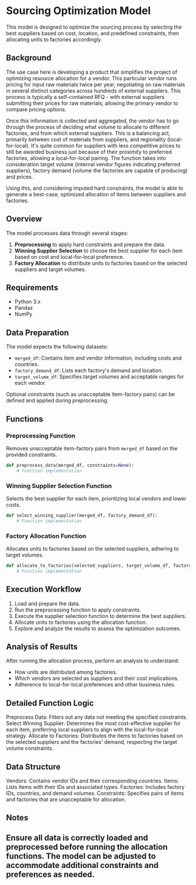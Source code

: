 # Sourcing Optimization Model

This model is designed to optimize the sourcing process by selecting the best suppliers based on cost, location, and predefined constraints, then allocating units to factories accordingly.

## Background

The use case here is developing a product that simplifies the project of optimizing resource allocation for a vendor. This particular vendor runs pricing for input raw materials twice per year, negotiating on raw materials in several distinct categories across hundreds of external suppliers. This process is typically a self-contained RFQ - with external suppliers submitting their prices for raw materials, allowing the primary vendor to compare pricing options. 

Once this information is collected and aggregated, the vendor has to go through the process of deciding what volume to allocate to different factories, and from which external suppliers. This is a balancing act, primarily between cost of materials from suppliers, and regionality (local-for-local). It's quite common for suppliers with less competitive prices to still be awarded business just because of their proximity to preferred factories, allowing a local-for-local pairing.   The function takes into consideration target volume (internal vendor figures indicating preferred suppliers), factory demand (volume the factories are capable of producing) and prices. 

Using this, and considering imputed hard constraints, the model is able to generate a best-case, optimized allocation of items between suppliers and factories.

## Overview

The model processes data through several stages:

1. **Preprocessing** to apply hard constraints and prepare the data.
2. **Winning Supplier Selection** to choose the best supplier for each item based on cost and local-for-local preference.
3. **Factory Allocation** to distribute units to factories based on the selected suppliers and target volumes.

## Requirements

- Python 3.x
- Pandas
- NumPy

## Data Preparation

The model expects the following datasets:

- `merged_df`: Contains item and vendor information, including costs and countries.
- `factory_demand_df`: Lists each factory's demand and location.
- `target_volume_df`: Specifies target volumes and acceptable ranges for each vendor.

Optional constraints (such as unacceptable item-factory pairs) can be defined and applied during preprocessing.

## Functions

### Preprocessing Function

Removes unacceptable item-factory pairs from `merged_df` based on the provided constraints.

```python
def preprocess_data(merged_df, constraints=None):
    # Function implementation
```

### Winning Supplier Selection Function

Selects the best supplier for each item, prioritizing local vendors and lower costs.

```python
def select_winning_supplier(merged_df, factory_demand_df):
    # Function implementation
```

### Factory Allocation Function

Allocates units to factories based on the selected suppliers, adhering to target volumes.

```python
def allocate_to_factories(selected_suppliers, target_volume_df, factory_demand_df):
    # Function implementation
```

## Execution Workflow

1. Load and prepare the data.
2. Run the preprocessing function to apply constraints.
3. Execute the supplier selection function to determine the best suppliers.
4. Allocate units to factories using the allocation function.
5. Explore and analyze the results to assess the optimization outcomes.

## Analysis of Results

After running the allocation process, perform an analysis to understand:

- How units are distributed among factories.
- Which vendors are selected as suppliers and their cost implications.
- Adherence to local-for-local preferences and other business rules.

## Detailed Function Logic

Preprocess Data: Filters out any data not meeting the specified constraints.
Select Winning Supplier: Determines the most cost-effective supplier for each item, preferring local suppliers to align with the local-for-local strategy.
Allocate to Factories: Distributes the items to factories based on the selected suppliers and the factories' demand, respecting the target volume constraints.

## Data Structure

Vendors: Contains vendor IDs and their corresponding countries.
Items: Lists items with their IDs and associated types.
Factories: Includes factory IDs, countries, and demand volumes.
Constraints: Specifies pairs of items and factories that are unacceptable for allocation.

## Notes

Ensure all data is correctly loaded and preprocessed before running the allocation functions.
The model can be adjusted to accommodate additional constraints and preferences as needed.
---
